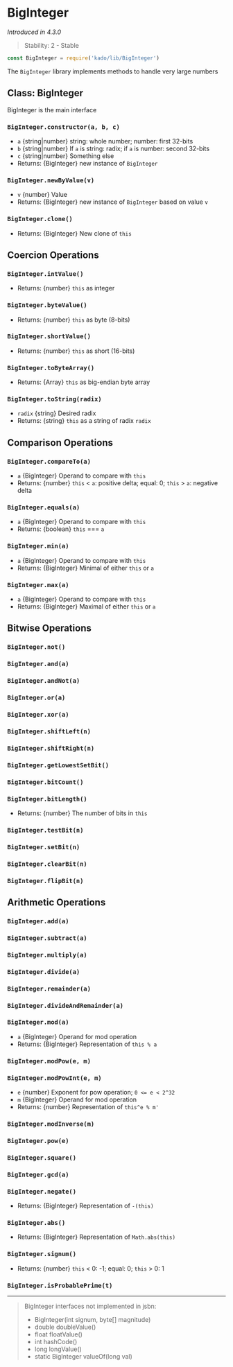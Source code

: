 # BigInteger
*Introduced in 4.3.0*
> Stability: 2 - Stable
```js
const BigInteger = require('kado/lib/BigInteger')
```
The `BigInteger` library implements methods to handle very large numbers

## Class: BigInteger
BigInteger is the main interface

### `BigInteger.constructor(a, b, c)`
* `a` {string|number} string: whole number; number: first 32-bits
* `b` {string|number} If `a` is string: radix; if `a` is number: second 32-bits
* `c` {string|number} Something else
* Returns: {BigInteger} new instance of `BigInteger`

### `BigInteger.newByValue(v)`
* `v` {number} Value
* Returns: {BigInteger} new instance of `BigInteger` based on value `v`

### `BigInteger.clone()`
* Returns: {BigInteger} New clone of `this`

## Coercion Operations
### `BigInteger.intValue()`
* Returns: {number} `this` as integer

### `BigInteger.byteValue()`
* Returns: {number} `this` as byte (8-bits)

### `BigInteger.shortValue()`
* Returns: {number} `this` as short (16-bits)

### `BigInteger.toByteArray()`
* Returns: {Array} `this` as big-endian byte array

### `BigInteger.toString(radix)`
* `radix` {string} Desired radix
* Returns: {string} `this` as a string of radix `radix`

## Comparison Operations
### `BigInteger.compareTo(a)`
* `a` {BigInteger} Operand to compare with `this`
* Returns: {number} `this` < `a`: positive delta; equal: 0; `this` > `a`: negative delta

### `BigInteger.equals(a)`
* `a` {BigInteger} Operand to compare with `this`
* Returns: {boolean} `this` === `a`

### `BigInteger.min(a)`
* `a` {BigInteger} Operand to compare with `this`
* Returns: {BigInteger} Minimal of either `this` or `a`

### `BigInteger.max(a)`
* `a` {BigInteger} Operand to compare with `this`
* Returns: {BigInteger} Maximal of either `this` or `a`

## Bitwise Operations
### `BigInteger.not()`
### `BigInteger.and(a)`
### `BigInteger.andNot(a)`
### `BigInteger.or(a)`
### `BigInteger.xor(a)`
### `BigInteger.shiftLeft(n)`
### `BigInteger.shiftRight(n)`
### `BigInteger.getLowestSetBit()`
### `BigInteger.bitCount()`
### `BigInteger.bitLength()`
* Returns: {number} The number of bits in `this`

### `BigInteger.testBit(n)`
### `BigInteger.setBit(n)`
### `BigInteger.clearBit(n)`
### `BigInteger.flipBit(n)`

## Arithmetic Operations
### `BigInteger.add(a)`
### `BigInteger.subtract(a)`
### `BigInteger.multiply(a)`
### `BigInteger.divide(a)`
### `BigInteger.remainder(a)`
### `BigInteger.divideAndRemainder(a)`
### `BigInteger.mod(a)`
* `a` {BigInteger} Operand for mod operation
* Returns: {BigInteger} Representation of `this % a`

### `BigInteger.modPow(e, m)`
### `BigInteger.modPowInt(e, m)`
* `e` {number} Exponent for pow operation; `0 <= e < 2^32`
* `m` {BigInteger} Operand for mod operation
* Returns: {number} Representation of `this^e % m'`

### `BigInteger.modInverse(m)`
### `BigInteger.pow(e)`
### `BigInteger.square()`
### `BigInteger.gcd(a)`
### `BigInteger.negate()`
* Returns: {BigInteger} Representation of `-(this)`

### `BigInteger.abs()`
* Returns: {BigInteger} Representation of `Math.abs(this)`

### `BigInteger.signum()`
* Returns: {number} `this` < 0: -1; equal: 0; `this` > 0: 1

### `BigInteger.isProbablePrime(t)`

---
> BigInteger interfaces not implemented in jsbn:
> * BigInteger(int signum, byte[] magnitude)
> * double doubleValue()
> * float floatValue()
> * int hashCode()
> * long longValue()
> * static BigInteger valueOf(long val)
